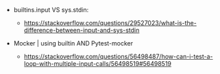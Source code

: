 
- builtins.input VS sys.stdin:
    - https://stackoverflow.com/questions/29527023/what-is-the-difference-between-input-and-sys-stdin

- Mocker | using builtin AND Pytest-mocker
    - https://stackoverflow.com/questions/56498487/how-can-i-test-a-loop-with-multiple-input-calls/56498519#56498519

